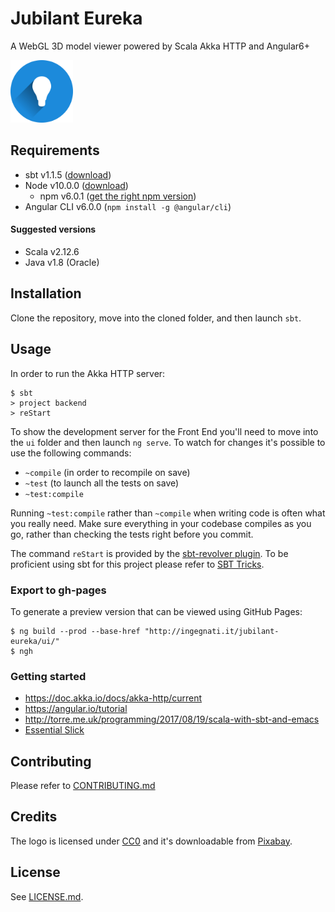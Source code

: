 # Jubilant Eureka
A WebGL 3D model viewer powered by Scala Akka HTTP and Angular6+

<img src="ui/src/assets/img/svg/light-bulb.svg" alt="Logo" width="100px">

## Requirements

* sbt v1.1.5 ([download](https://www.scala-sbt.org/download.html))
* Node v10.0.0 ([download](https://nodejs.org/en/download/))
   * npm v6.0.1 ([get the right npm version](https://www.npmjs.com/get-npm))
* Angular CLI v6.0.0 (`npm install -g @angular/cli`)

#### Suggested versions

* Scala v2.12.6
* Java v1.8 (Oracle)

## Installation

Clone the repository, move into the cloned folder, and then launch `sbt`.


## Usage

In order to run the Akka HTTP server:

```
$ sbt
> project backend
> reStart
```

To show the development server for the Front End you'll need to move into the `ui` folder and then launch `ng serve`. 
To watch for changes it's possible to use the following commands:

- `~compile` (in order to recompile on save)
- `~test`    (to launch all the tests on save)
- `~test:compile`

Running `~test:compile` rather than `~compile` when writing code is often what you really need. 
Make sure everything in your codebase compiles as you go, rather than checking the tests right before you commit.

The command `reStart` is provided by the [sbt-revolver plugin][3]. To be proficient using sbt for this project
please refer to [SBT Tricks][4]. 

### Export to gh-pages

To generate a preview version that can be viewed using GitHub Pages:

```
$ ng build --prod --base-href "http://ingegnati.it/jubilant-eureka/ui/"
$ ngh
``` 

### Getting started

* https://doc.akka.io/docs/akka-http/current
* https://angular.io/tutorial
* http://torre.me.uk/programming/2017/08/19/scala-with-sbt-and-emacs
* [Essential Slick][5]

## Contributing

Please refer to [CONTRIBUTING.md](CONTRIBUTING.md)

## Credits

The logo is licensed under [CC0][1] and it's downloadable from [Pixabay][2].

## License

See [LICENSE.md](LICENSE.md).

[1]: https://creativecommons.org/publicdomain/zero/1.0/deed.en
[2]: https://pixabay.com/en/light-bulb-idea-incidence-pear-2223050/
[3]: https://github.com/spray/sbt-revolver#usage
[4]: https://underscore.io/blog/posts/2015/11/09/sbt-commands.html
[5]: https://doc.akka.io/docs/akka-http/current
